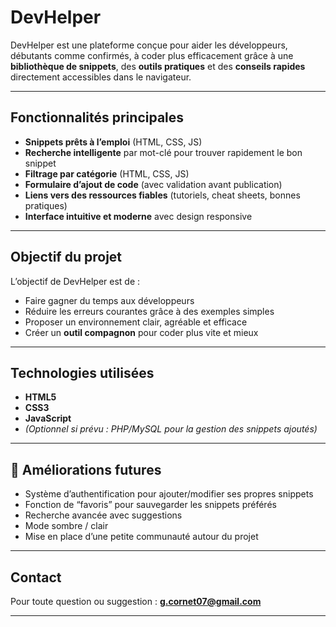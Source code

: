 # DevHelper

DevHelper est une plateforme conçue pour aider les développeurs, débutants comme confirmés, à coder plus efficacement grâce à une **bibliothèque de snippets**, des **outils pratiques** et des **conseils rapides** directement accessibles dans le navigateur.

---

## Fonctionnalités principales

- **Snippets prêts à l’emploi** (HTML, CSS, JS)
- **Recherche intelligente** par mot-clé pour trouver rapidement le bon snippet
- **Filtrage par catégorie** (HTML, CSS, JS)
- **Formulaire d’ajout de code** (avec validation avant publication)
- **Liens vers des ressources fiables** (tutoriels, cheat sheets, bonnes pratiques)
- **Interface intuitive et moderne** avec design responsive

---

## Objectif du projet

L’objectif de DevHelper est de :
- Faire gagner du temps aux développeurs
- Réduire les erreurs courantes grâce à des exemples simples
- Proposer un environnement clair, agréable et efficace
- Créer un **outil compagnon** pour coder plus vite et mieux

---

## Technologies utilisées

- **HTML5**
- **CSS3**
- **JavaScript**
- *(Optionnel si prévu : PHP/MySQL pour la gestion des snippets ajoutés)*

---

## 🚧 Améliorations futures

- Système d’authentification pour ajouter/modifier ses propres snippets
- Fonction de “favoris” pour sauvegarder les snippets préférés
- Recherche avancée avec suggestions
- Mode sombre / clair
- Mise en place d’une petite communauté autour du projet

---

## Contact

Pour toute question ou suggestion : **g.cornet07@gmail.com**

---
